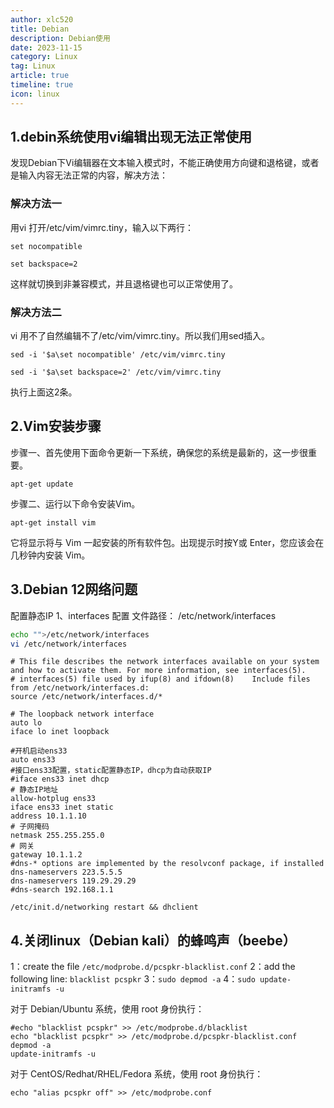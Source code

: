 ```yaml
---
author: xlc520
title: Debian
description: Debian使用
date: 2023-11-15
category: Linux
tag: Linux
article: true
timeline: true
icon: linux
---
```




## 1.debin系统使用vi编辑出现无法正常使用

发现Debian下Vi编辑器在文本输入模式时，不能正确使用方向键和退格键，或者是输入内容无法正常的内容，解决方法：

### 解决方法一

用vi 打开/etc/vim/vimrc.tiny，输入以下两行：

```shell
set nocompatible

set backspace=2
```

这样就切换到非兼容模式，并且退格键也可以正常使用了。

### 解决方法二

vi 用不了自然编辑不了/etc/vim/vimrc.tiny。所以我们用sed插入。

```shell
sed -i '$a\set nocompatible' /etc/vim/vimrc.tiny

sed -i '$a\set backspace=2' /etc/vim/vimrc.tiny
```

执行上面这2条。



## 2.Vim安装步骤

步骤一、首先使用下面命令更新一下系统，确保您的系统是最新的，这一步很重要。

```shell
apt-get update
```

步骤二、运行以下命令安装Vim。

```shell
apt-get install vim
```

它将显示将与 Vim 一起安装的所有软件包。出现提示时按Y或 Enter，您应该会在几秒钟内安装 Vim。



## 3.Debian 12网络问题

配置静态IP
1、interfaces 配置
文件路径： /etc/network/interfaces

```sh
echo "">/etc/network/interfaces
vi /etc/network/interfaces
```

```shell
# This file describes the network interfaces available on your system and how to activate them. For more information, see interfaces(5).
# interfaces(5) file used by ifup(8) and ifdown(8)    Include files from /etc/network/interfaces.d:
source /etc/network/interfaces.d/*

# The loopback network interface
auto lo
iface lo inet loopback

#开机启动ens33
auto ens33
#接口ens33配置，static配置静态IP，dhcp为自动获取IP
#iface ens33 inet dhcp
# 静态IP地址
allow-hotplug ens33
iface ens33 inet static
address 10.1.1.10
# 子网掩码
netmask 255.255.255.0
# 网关
gateway 10.1.1.2
#dns-* options are implemented by the resolvconf package, if installed
dns-nameservers 223.5.5.5
dns-nameservers 119.29.29.29
#dns-search 192.168.1.1

```

```shell
/etc/init.d/networking restart && dhclient
```





## 4.关闭linux（Debian kali）的蜂鸣声（beebe）

1：create the file `/etc/modprobe.d/pcspkr-blacklist.conf`
2：add the following line: `blacklist pcspkr`
3：`sudo depmod -a`
4：`sudo update-initramfs -u`

对于 Debian/Ubuntu 系统，使用 root 身份执行：

```shell
#echo "blacklist pcspkr" >> /etc/modprobe.d/blacklist
echo "blacklist pcspkr" >> /etc/modprobe.d/pcspkr-blacklist.conf
depmod -a
update-initramfs -u
```

对于 CentOS/Redhat/RHEL/Fedora 系统，使用 root 身份执行：

```shell
echo "alias pcspkr off" >> /etc/modprobe.conf
```

